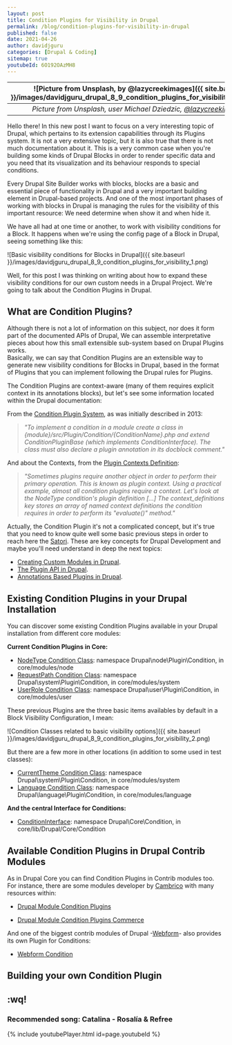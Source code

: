 ```yaml
---
layout: post
title: Condition Plugins for Visibility in Drupal  
permalink: /blog/condition-plugins-for-visibility-in-drupal
published: false
date: 2021-04-26
author: davidjguru
categories: [Drupal & Coding]
sitemap: true
youtubeId: 6O192OAzMH8
---
```


| ![Picture from Unsplash, by @lazycreekimages]({{ site.baseurl }}/images/davidjguru_drupal_8_9_condition_plugins_for_visibility_main.png) |
|:--:|
| *Picture from Unsplash, user Michael Dziedzic, [@lazycreekimages](https://unsplash.com/@lazycreekimages)* |  

Hello there! In this new post I want to focus on a very interesting topic of Drupal, which pertains to its extension capabilities through its Plugins system. It is not a very extensive topic, but it is also true that there is not much documentation about it. This is a very common case when you're building some kinds of Drupal Blocks in order to render specific data and you need that its visualization and its behaviour responds to special conditions.  
<!--more-->

Every Drupal Site Builder works with blocks, blocks are a basic and essential piece of functionality in Drupal and a very important building element in Drupal-based projects. And one of the most important phases of working with blocks in Drupal is managing the rules for the visibility of this important resource: We need determine when show it and when hide it.  

We have all had at one time or another, to work with visibility conditions for a Block. It happens when we're using the config page of a Block in Drupal, seeing something like this:  

![Basic visibility conditions for Blocks in Drupal]({{ site.baseurl }}/images/davidjguru_drupal_8_9_condition_plugins_for_visibility_1.png)

Well, for this post I was thinking on writing about how to expand these visibility conditions for our own custom needs in a Drupal Project. We're going to talk about the Condition Plugins in Drupal.  

## What are Condition Plugins? 

Although there is not a lot of information on this subject, nor does it form part of the documented APIs of Drupal, We can assemble interpretative pieces about how this small extensible sub-system based on Drupal Plugins works.  
Basically, we can say that Condition Plugins are an extensible way to generate new visibility conditions for Blocks in Drupal, based in the format of Plugins that you can implement following the Drupal rules for Plugins.  

The Condition Plugins are context-aware (many of them requires explicit context in its annotations blocks), but let's see some information located within the Drupal documentation:  

From the [Condition Plugin System](https://www.drupal.org/node/1961370), as was initially described in 2013: 

> _"To implement a condition in a module create a class in {module}/src/Plugin/Condition/{ConditionName}.php and extend ConditionPluginBase (which implements ConditionInterface). The class must also declare a plugin annotation in its docblock comment."_  
> 

And about the Contexts, from the [Plugin Contexts Definition](https://www.drupal.org/docs/drupal-apis/plugin-api/plugin-contexts):  

> _"Sometimes plugins require another object in order to perform their primary operation. This is known as plugin context. Using a practical example, almost all condition plugins require a context. Let's look at the NodeType condition's plugin definition [...] The context_definitions key stores an array of named context definitions the condition requires in order to perform its "evaluate()" method."_  

Actually, the Condition Plugin it's not a complicated concept, but it's true that you need to know quite well some basic previous steps in order to reach here the [Satori](https://en.wikipedia.org/wiki/Satori). These are key concepts for Drupal Development and maybe you'll need understand in deep the next topics:  
* [Creating Custom Modules in Drupal](https://www.drupal.org/docs/creating-custom-modules).  
* [The Plugin API in Drupal](https://www.drupal.org/docs/drupal-apis/plugin-api).  
* [Annotations Based Plugins in Drupal](https://www.drupal.org/docs/drupal-apis/plugin-api/annotations-based-plugins).  

## Existing Condition Plugins in your Drupal Installation  

You can discover some existing Condition Plugins available in your Drupal installation from different core modules:   

**Current Condition Plugins in Core:**

* [NodeType Condition Class](https://api.drupal.org/api/drupal/core%21modules%21node%21src%21Plugin%21Condition%21NodeType.php/class/NodeType/9.2.x): namespace Drupal\node\Plugin\Condition, in core/modules/node  
* [RequestPath Condition Class](https://api.drupal.org/api/drupal/core%21modules%21system%21src%21Plugin%21Condition%21RequestPath.php/class/RequestPath/9.2.x): namespace Drupal\system\Plugin\Condition, in core/modules/system  
* [UserRole Condition Class](https://api.drupal.org/api/drupal/core%21modules%21user%21src%21Plugin%21Condition%21UserRole.php/class/UserRole/9.2.x): namespace Drupal\user\Plugin\Condition, in core/modules/user  

These previous Plugins are the three basic items availables by default in a Block Visibility Configuration, I mean:  

![Condition Classes related to basic visibility options]({{ site.baseurl }}/images/davidjguru_drupal_8_9_condition_plugins_for_visibility_2.png)  

But there are a few more in other locations (in addition to some used in test classes):  

* [CurrentTheme Condition Class](https://api.drupal.org/api/drupal/core%21modules%21system%21src%21Plugin%21Condition%21CurrentThemeCondition.php/class/CurrentThemeCondition/9.2.x): namespace Drupal\system\Plugin\Condition, in core/modules/system  
* [Language Condition Class](https://api.drupal.org/api/drupal/core%21modules%21language%21src%21Plugin%21Condition%21Language.php/class/Language/9.2.x): namespace Drupal\language\Plugin\Condition, in core/modules/language  
  
**And the central Interface for Conditions:**  
* [ConditionInterface](https://api.drupal.org/api/drupal/core%21lib%21Drupal%21Core%21Condition%21ConditionInterface.php/interface/ConditionInterface/9.2.x): namespace Drupal\Core\Condition, in core/lib/Drupal/Core/Condition  

## Available Condition Plugins in Drupal Contrib Modules  

As in Drupal Core you can find Condition Plugins in Contrib modules too. For instance, there are some modules developer by [Cambrico](https://www.drupal.org/cambrico) with many resources within:   

* [Drupal Module Condition Plugins](https://www.drupal.org/project/condition_plugins)  

* [Drupal Module Condition Plugins Commerce](https://www.drupal.org/project/condition_plugins_commerce)  

And one of the biggest contrib modules of Drupal -[Webform](https://www.drupal.org/project/webform)- also provides its own Plugin for Conditions:  
* [Webform Condition](https://git.drupalcode.org/project/webform/-/blob/6.x/src/Plugin/Condition/Webform.php)  

## Building your own Condition Plugin 




## :wq!

### Recommended song: Catalina - Rosalía & Refree

{% include youtubePlayer.html id=page.youtubeId %}
